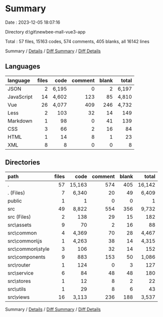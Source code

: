 # Summary

Date : 2023-12-05 18:07:16

Directory d:\\git\\newbee-mall-vue3-app

Total : 57 files,  15163 codes, 574 comments, 405 blanks, all 16142 lines

Summary / [Details](details.md) / [Diff Summary](diff.md) / [Diff Details](diff-details.md)

## Languages
| language | files | code | comment | blank | total |
| :--- | ---: | ---: | ---: | ---: | ---: |
| JSON | 2 | 6,195 | 0 | 2 | 6,197 |
| JavaScript | 14 | 4,602 | 123 | 85 | 4,810 |
| Vue | 26 | 4,077 | 409 | 246 | 4,732 |
| Less | 2 | 103 | 32 | 14 | 149 |
| Markdown | 1 | 98 | 0 | 41 | 139 |
| CSS | 3 | 66 | 2 | 16 | 84 |
| HTML | 1 | 14 | 8 | 1 | 23 |
| XML | 8 | 8 | 0 | 0 | 8 |

## Directories
| path | files | code | comment | blank | total |
| :--- | ---: | ---: | ---: | ---: | ---: |
| . | 57 | 15,163 | 574 | 405 | 16,142 |
| . (Files) | 7 | 6,340 | 20 | 49 | 6,409 |
| public | 1 | 1 | 0 | 0 | 1 |
| src | 49 | 8,822 | 554 | 356 | 9,732 |
| src (Files) | 2 | 138 | 29 | 15 | 182 |
| src\\assets | 9 | 70 | 2 | 16 | 88 |
| src\\common | 4 | 4,369 | 70 | 28 | 4,467 |
| src\\common\\js | 1 | 4,263 | 38 | 14 | 4,315 |
| src\\common\\style | 3 | 106 | 32 | 14 | 152 |
| src\\components | 9 | 883 | 153 | 50 | 1,086 |
| src\\router | 1 | 124 | 0 | 3 | 127 |
| src\\service | 6 | 84 | 48 | 48 | 180 |
| src\\stores | 1 | 12 | 8 | 2 | 22 |
| src\\utils | 1 | 29 | 8 | 6 | 43 |
| src\\views | 16 | 3,113 | 236 | 188 | 3,537 |

Summary / [Details](details.md) / [Diff Summary](diff.md) / [Diff Details](diff-details.md)